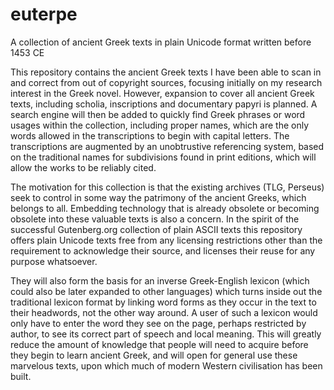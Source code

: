 # euterpe
A collection of ancient Greek texts in plain Unicode format written before 1453 CE

This repository contains the ancient Greek texts I have been able to scan in and correct from out of copyright sources, focusing initially on my research interest in the Greek novel. However, expansion to cover all ancient Greek texts, including scholia, inscriptions and documentary papyri is planned. A search engine will then be added to quickly find Greek phrases or word usages within the collection, including proper names, which are the only words allowed in the transcriptions to begin with capital letters. The transcriptions are augmented by an unobtrustive referencing system, based on the traditional names for subdivisions found in print editions, which will allow the works to be reliably cited.

The motivation for this collection is that the existing archives (TLG, Perseus) seek to control in some way the patrimony of the ancient Greeks, which belongs to all. Embedding technology that is already obsolete or becoming obsolete into these valuable texts is also a concern. In the spirit of the successful Gutenberg.org collection of plain ASCII texts this repository offers plain Unicode texts free from any licensing restrictions other than the requirement to acknowledge their source, and licenses their reuse for any purpose whatsoever.

They will also form the basis for an inverse Greek-English lexicon (which could also be later expanded to other languages) which turns inside out the traditional lexicon format by linking word forms as they occur in the text to their headwords, not the other way around. A user of such a lexicon would only have to enter the word they see on the page, perhaps restricted by author, to see its correct part of speech and local meaning. This will greatly reduce the amount of knowledge that people will need to acquire before they begin to learn ancient Greek, and will open for general use these marvelous texts, upon which much of modern Western civilisation has been built.
